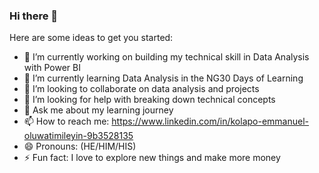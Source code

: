 ### Hi there 👋

Here are some ideas to get you started:

- 🔭 I’m currently working on building my technical skill in Data Analysis with Power BI
- 🌱 I’m currently learning Data Analysis in the NG30 Days of Learning
- 👯 I’m looking to collaborate on data analysis and projects
- 🤔 I’m looking for help with breaking down technical concepts
- 💬 Ask me about my learning journey
- 📫 How to reach me: https://www.linkedin.com/in/kolapo-emmanuel-oluwatimileyin-9b3528135
- 😄 Pronouns: (HE/HIM/HIS)
- ⚡ Fun fact: I love to explore new things and make more money
